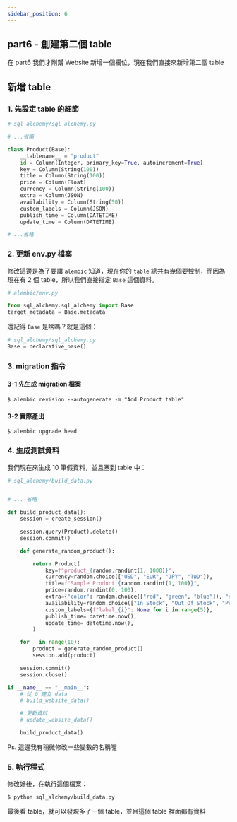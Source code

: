 ```yaml
---
sidebar_position: 6
---
```


## part6 - 創建第二個 table

在 part6 我們才剛幫 Website 新增一個欄位，現在我們直接來新增第二個 table

## 新增 table

### 1. 先設定 table 的細節

```py
# sql_alchemy/sql_alchemy.py

# ...省略

class Product(Base):
    __tablename__ = "product"
    id = Column(Integer, primary_key=True, autoincrement=True)
    key = Column(String(100))
    title = Column(String(100))
    price = Column(Float)
    currency = Column(String(100))
    extra = Column(JSON)
    availability = Column(String(50))
    custom_labels = Column(JSON)
    publish_time = Column(DATETIME)
    update_time = Column(DATETIME)

# ...省略    

```

### 2. 更新 env.py 檔案

修改這邊是為了要讓 `alembic` 知道，現在你的 `table` 總共有幾個要控制，而因為現在有 2 個 table，所以我們直接指定 `Base` 這個資料。    


```py
# alembic/env.py

from sql_alchemy.sql_alchemy import Base
target_metadata = Base.metadata
```



還記得 `Base` 是啥嗎？就是這個：   
```py
# sql_alchemy/sql_alchemy.py
Base = declarative_base()
```


### 3. migration 指令

#### 3-1 先生成 migration 檔案
```shell
$ alembic revision --autogenerate -m "Add Product table"
```

#### 3-2 實際產出

```shell
$ alembic upgrade head
```



### 4. 生成測試資料

我們現在來生成 10 筆假資料，並且塞到 table 中：

```py
# sql_alchemy/build_data.py


# ... 省略

def build_product_data():
    session = create_session()

    session.query(Product).delete()
    session.commit()    

    def generate_random_product():

        return Product(
            key=f"product_{random.randint(1, 1000)}",
            currency=random.choice(["USD", "EUR", "JPY", "TWD"]),
            title=f"Sample Product {random.randint(1, 100)}",
            price=random.randint(0, 100),
            extra={"color": random.choice(["red", "green", "blue"]), "size": random.choice(["S", "M", "L"])},
            availability=random.choice(["In Stock", "Out Of Stock", "Preorder"]),
            custom_labels={f"label_{i}": None for i in range(5)},
            publish_time= datetime.now(),
            update_time= datetime.now(),
        )

    for _ in range(10):
        product = generate_random_product()
        session.add(product)

    session.commit()
    session.close()

if __name__ == "__main__":
    # 從 0 建立 data
    # build_website_data()

    # 更新資料
    # update_website_data()

    build_product_data()    
```

Ps. 這邊我有稍微修改一些變數的名稱喔




### 5. 執行程式

修改好後，在執行這個檔案：
```shell
$ python sql_alchemy/build_data.py 
```
最後看 table，就可以發現多了一個 table，並且這個 table 裡面都有資料









